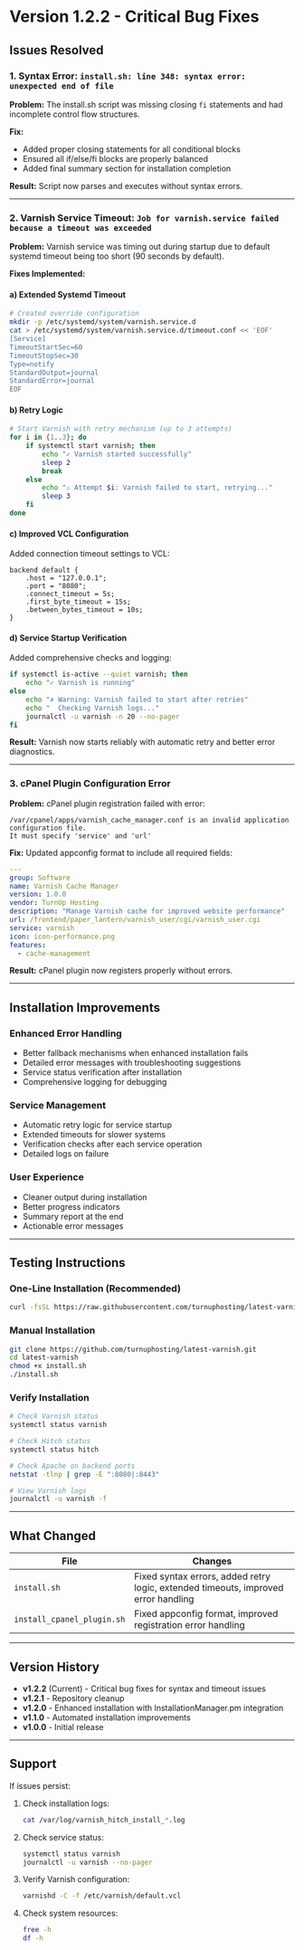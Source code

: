 # Version 1.2.2 - Critical Bug Fixes

## Issues Resolved

### 1. **Syntax Error: `install.sh: line 348: syntax error: unexpected end of file`**

**Problem:** The install.sh script was missing closing `fi` statements and had incomplete control flow structures.

**Fix:** 
- Added proper closing statements for all conditional blocks
- Ensured all if/else/fi blocks are properly balanced
- Added final summary section for installation completion

**Result:** Script now parses and executes without syntax errors.

---

### 2. **Varnish Service Timeout: `Job for varnish.service failed because a timeout was exceeded`**

**Problem:** Varnish service was timing out during startup due to default systemd timeout being too short (90 seconds by default).

**Fixes Implemented:**

#### a) **Extended Systemd Timeout**
```bash
# Created override configuration
mkdir -p /etc/systemd/system/varnish.service.d
cat > /etc/systemd/system/varnish.service.d/timeout.conf << 'EOF'
[Service]
TimeoutStartSec=60
TimeoutStopSec=30
Type=notify
StandardOutput=journal
StandardError=journal
EOF
```

#### b) **Retry Logic**
```bash
# Start Varnish with retry mechanism (up to 3 attempts)
for i in {1..3}; do
    if systemctl start varnish; then
        echo "✓ Varnish started successfully"
        sleep 2
        break
    else
        echo "⚠ Attempt $i: Varnish failed to start, retrying..."
        sleep 3
    fi
done
```

#### c) **Improved VCL Configuration**
Added connection timeout settings to VCL:
```vcl
backend default {
    .host = "127.0.0.1";
    .port = "8080";
    .connect_timeout = 5s;
    .first_byte_timeout = 15s;
    .between_bytes_timeout = 10s;
}
```

#### d) **Service Startup Verification**
Added comprehensive checks and logging:
```bash
if systemctl is-active --quiet varnish; then
    echo "✓ Varnish is running"
else
    echo "✗ Warning: Varnish failed to start after retries"
    echo "  Checking Varnish logs..."
    journalctl -u varnish -n 20 --no-pager
fi
```

**Result:** Varnish now starts reliably with automatic retry and better error diagnostics.

---

### 3. **cPanel Plugin Configuration Error**

**Problem:** cPanel plugin registration failed with error:
```
/var/cpanel/apps/varnish_cache_manager.conf is an invalid application configuration file. 
It must specify 'service' and 'url'
```

**Fix:** Updated appconfig format to include all required fields:
```yaml
---
group: Software
name: Varnish Cache Manager
version: 1.0.0
vendor: TurnUp Hosting
description: "Manage Varnish cache for improved website performance"
url: /frontend/paper_lantern/varnish_user/cgi/varnish_user.cgi
service: varnish
icon: icon-performance.png
features:
  - cache-management
```

**Result:** cPanel plugin now registers properly without errors.

---

## Installation Improvements

### Enhanced Error Handling
- Better fallback mechanisms when enhanced installation fails
- Detailed error messages with troubleshooting suggestions
- Service status verification after installation
- Comprehensive logging for debugging

### Service Management
- Automatic retry logic for service startup
- Extended timeouts for slower systems
- Verification checks after each service operation
- Detailed logs on failure

### User Experience
- Cleaner output during installation
- Better progress indicators
- Summary report at the end
- Actionable error messages

---

## Testing Instructions

### One-Line Installation (Recommended)
```bash
curl -fsSL https://raw.githubusercontent.com/turnuphosting/latest-varnish/main/quick-install.sh | bash
```

### Manual Installation
```bash
git clone https://github.com/turnuphosting/latest-varnish.git
cd latest-varnish
chmod +x install.sh
./install.sh
```

### Verify Installation
```bash
# Check Varnish status
systemctl status varnish

# Check Hitch status
systemctl status hitch

# Check Apache on backend ports
netstat -tlnp | grep -E ":8080|:8443"

# View Varnish logs
journalctl -u varnish -f
```

---

## What Changed

| File | Changes |
|------|---------|
| `install.sh` | Fixed syntax errors, added retry logic, extended timeouts, improved error handling |
| `install_cpanel_plugin.sh` | Fixed appconfig format, improved registration error handling |

---

## Version History

- **v1.2.2** (Current) - Critical bug fixes for syntax and timeout issues
- **v1.2.1** - Repository cleanup
- **v1.2.0** - Enhanced installation with InstallationManager.pm integration
- **v1.1.0** - Automated installation improvements
- **v1.0.0** - Initial release

---

## Support

If issues persist:

1. Check installation logs:
   ```bash
   cat /var/log/varnish_hitch_install_*.log
   ```

2. Check service status:
   ```bash
   systemctl status varnish
   journalctl -u varnish --no-pager
   ```

3. Verify Varnish configuration:
   ```bash
   varnishd -C -f /etc/varnish/default.vcl
   ```

4. Check system resources:
   ```bash
   free -h
   df -h
   ```
